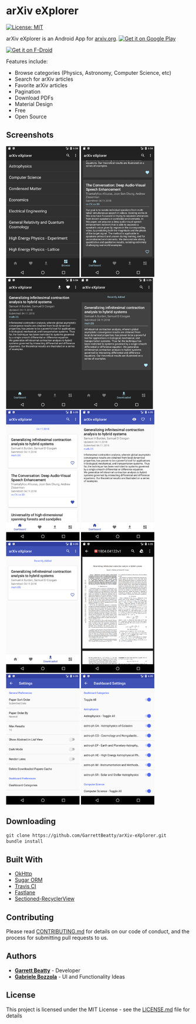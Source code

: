# arXiv eXplorer
[![License: MIT](https://img.shields.io/badge/License-MIT-yellow.svg)](https://opensource.org/licenses/MIT)


arXiv eXplorer is an Android App for [arxiv.org](http://www.arxiv.org).
<a href='https://play.google.com/store/apps/details?id=com.gbeatty.arxiv&pcampaignid=MKT-Other-global-all-co-prtnr-py-PartBadge-Mar2515-1'><img alt='Get it on Google Play' src='https://play.google.com/intl/en_us/badges/images/generic/en_badge_web_generic.png'/></a>

<a href="https://f-droid.org/app/com.gbeatty.arxiv">
    <img src="https://f-droid.org/badge/get-it-on.png"
         alt="Get it on F-Droid" height="80">
</a>

Features include:

* Browse categories (Physics, Astronomy, Computer Science, etc)
* Search for arXiv articles
* Favorite arXiv articles
* Pagination
* Download PDFs
* Material Design
* Free
* Open Source

## Screenshots
<img src="https://github.com/GarrettBeatty/arXiv-eXplorer/raw/master/fastlane/metadata/android/en-US/images/phoneScreenshots/dark_browse_1523556279595.png" width="200"> <img src="https://github.com/GarrettBeatty/arXiv-eXplorer/raw/master/fastlane/metadata/android/en-US/images/phoneScreenshots/dark_dashboard_1523556283583.png" width="200">
<img src="https://github.com/GarrettBeatty/arXiv-eXplorer/raw/master/fastlane/metadata/android/en-US/images/phoneScreenshots/dark_details_1523556284512.png" width="200"><img src="https://github.com/GarrettBeatty/arXiv-eXplorer/raw/master/fastlane/metadata/android/en-US/images/phoneScreenshots/dark_downloaded_1523556303643.png" width="200"> 
<img src="https://github.com/GarrettBeatty/arXiv-eXplorer/raw/master/fastlane/metadata/android/en-US/images/phoneScreenshots/light_dashboard_1523556309738.png" width="200"> <img src="https://github.com/GarrettBeatty/arXiv-eXplorer/raw/master/fastlane/metadata/android/en-US/images/phoneScreenshots/light_details_1523556310665.png" width="200">
<img src="https://github.com/GarrettBeatty/arXiv-eXplorer/raw/master/fastlane/metadata/android/en-US/images/phoneScreenshots/light_downloaded_1523556328075.png" width="200"> <img src="https://github.com/GarrettBeatty/arXiv-eXplorer/raw/master/fastlane/metadata/android/en-US/images/phoneScreenshots/light_pdf_1523556326138.png" width="200">
<img src="https://github.com/GarrettBeatty/arXiv-eXplorer/raw/master/fastlane/metadata/android/en-US/images/phoneScreenshots/settings_1523556331590.png" width="200"> <img src="https://github.com/GarrettBeatty/arXiv-eXplorer/raw/master/fastlane/metadata/android/en-US/images/phoneScreenshots/settings_dashboard_1523556335373.png" width="200">

## Downloading

```
git clone https://github.com/GarrettBeatty/arXiv-eXplorer.git
bundle install
```

## Built With

* [OkHttp](http://square.github.io/okhttp/)
* [Sugar ORM](http://satyan.github.io/sugar/)
* [Travis CI](https://travis-ci.org/)
* [Fastlane](https://fastlane.tools/)
* [Sectioned-RecyclerView](https://github.com/afollestad/sectioned-recyclerview)

## Contributing

Please read [CONTRIBUTING.md](CONTRIBUTING.md) for details on our code of conduct, and the process for submitting pull requests to us.

## Authors

* [**Garrett Beatty**](https://github.com/GarrettBeatty) - Developer
* [**Gabriele Bozzola**](https://github.com/Sbozzolo) - UI and Functionality Ideas


## License

This project is licensed under the MIT License - see the [LICENSE.md](https://github.com/GarrettBeatty/arXiv-eXplorer/raw/master/LICENSE.md) file for details
